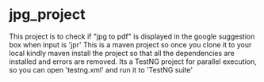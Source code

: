 # jpg_project
This project is to check if "jpg to pdf" is displayed in the google suggestion box when input is 'jpr'
This is a maven project so once you clone it to your local kindly maven install the project so that all the dependencies are installed and errors are removed.
Its a TestNG project for parallel execution, so you can open 'testng.xml' and run it to 'TestNG suite'
